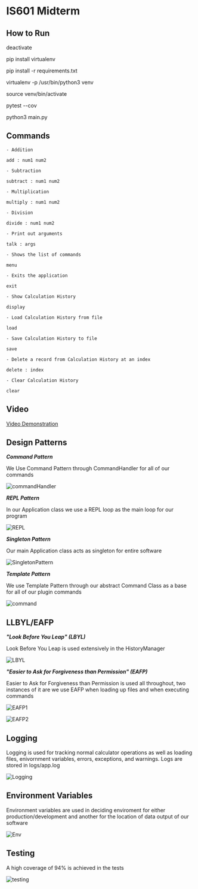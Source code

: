 # IS601 Midterm

## How to Run

deactivate

pip install virtualenv 

pip install -r requirements.txt

virtualenv -p /usr/bin/python3 venv

source venv/bin/activate

pytest --cov

python3 main.py

## Commands

```
- Addition

add : num1 num2  

- Subtraction

subtract : num1 num2 

- Multiplication

multiply : num1 num2  

- Division

divide : num1 num2  

- Print out arguments

talk : args 

- Shows the list of commands

menu 

- Exits the application 

exit 

- Show Calculation History 

display

- Load Calculation History from file

load

- Save Calculation History to file 

save

- Delete a record from Calculation History at an index

delete : index 

- Clear Calculation History

clear

```


## Video

[Video Demonstration](https://www.youtube.com/watch?v=cXkofdn8nUQ)

## Design Patterns

***Command Pattern***

We Use Command Pattern through CommandHandler for all of our commands

![commandHandler](images/commandHandler.png)

***REPL Pattern***

In our Application class we use a REPL loop as the main loop for our program

![REPL](images/REPL.png)

***Singleton Pattern***

Our main Application class acts as singleton for entire software

![SingletonPattern](images/SingletonPattern.png)

***Template Pattern***

We use Template Pattern through our abstract Command Class as a base for all of our plugin commands

![command](images/command.png)



## LLBYL/EAFP

***"Look Before You Leap" (LBYL)***

Look Before You Leap is used extensively in the HistoryManager

![LBYL](images/LBYL.png)

***"Easier to Ask for Forgiveness than Permission" (EAFP)***

Easier to Ask for Forgiveness than Permission is used all throughout, two instances of it are we use EAFP when loading up files and when executing commands

![EAFP1](images/EAFP1.png)

![EAFP2](images/EAFP2.png)

## Logging

Logging is used for tracking normal calculator operations as well as loading files, enivornment variables, errors, exceptions, and warnings. Logs are stored in logs/app.log

![Logging](images/Logging.png)

## Environment Variables

Environment variables are used in deciding enviroment for either production/development and another for the location of data output of our software

![Env](images/Env.png)

## Testing 

A high coverage of 94% is achieved in the tests

![testing](images/Testing.png)
